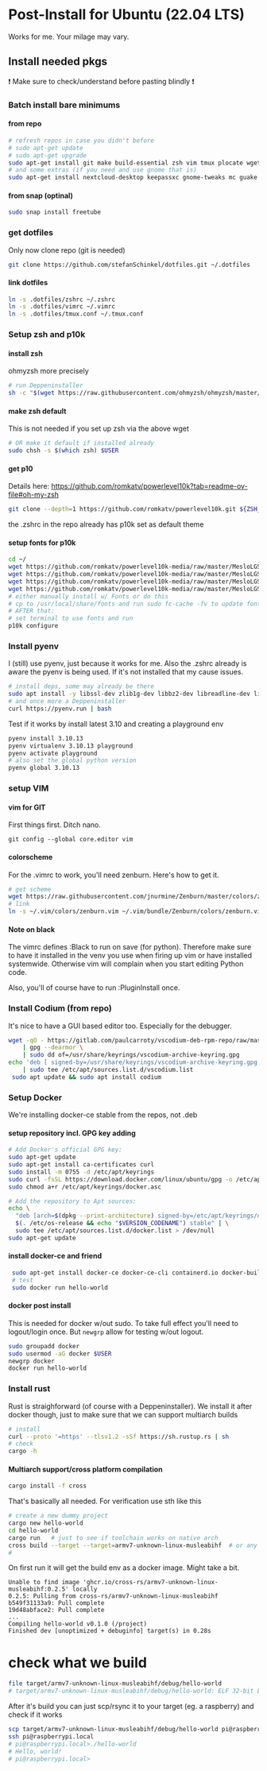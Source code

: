 # Post-Install for Ubuntu (22.04 LTS)

Works for me. Your milage may vary.

## Install needed pkgs

:exclamation: Make sure to check/understand before pasting blindly :exclamation:

### Batch install bare minimums
#### from repo
```sh
# refresh repos in case you didn't before
# sudo apt-get update
# sudo apt-get upgrade
sudo apt-get install git make build-essential zsh vim tmux plocate wget curl
# and some extras (if you need and use gnome that is)
sudo apt-get install nextcloud-desktop keepassxc gnome-tweaks mc guake chromium-browser
```
#### from snap (optinal)
```sh
sudo snap install freetube
```
### get dotfiles
Only now clone repo (git is needed)
```sh
git clone https://github.com/stefanSchinkel/dotfiles.git ~/.dotfiles
```

#### link dotfiles
```sh
ln -s .dotfiles/zshrc ~/.zshrc
ln -s .dotfiles/vimrc ~/.vimrc
ln -s .dotfiles/tmux.conf ~/.tmux.conf
```
### Setup zsh and p10k
#### install zsh
ohmyzsh more precisely

```sh
# run Deppeninstaller 
sh -c "$(wget https://raw.githubusercontent.com/ohmyzsh/ohmyzsh/master/tools/install.sh -O -)"
```
#### make zsh default 
This is not needed if you set up zsh via the above wget
```sh
# OR make it default if installed already
sudo chsh -s $(which zsh) $USER
```
#### get p10
Details here: https://github.com/romkatv/powerlevel10k?tab=readme-ov-file#oh-my-zsh
```sh
git clone --depth=1 https://github.com/romkatv/powerlevel10k.git ${ZSH_CUSTOM:-$HOME/.oh-my-zsh/custom}/themes/powerlevel10k
```
the .zshrc in the repo already has p10k set as default theme

#### setup fonts for p10k
```sh
cd ~/
wget https://github.com/romkatv/powerlevel10k-media/raw/master/MesloLGS%20NF%20Regular.ttf
wget https://github.com/romkatv/powerlevel10k-media/raw/master/MesloLGS%20NF%20Bold.ttf
wget https://github.com/romkatv/powerlevel10k-media/raw/master/MesloLGS%20NF%20Italic.ttf
wget https://github.com/romkatv/powerlevel10k-media/raw/master/MesloLGS%20NF%20Bold%20Italic.ttf
# either manually install w/ Fonts or do this
# cp to /usr/local/share/fonts and run sudo fc-cache -fv to update fonts cache
# AFTER that:
# set terminal to use fonts and run
p10k configure

```
### Install pyenv 
I (still) use pyenv, just because it works for me. Also the .zshrc already is aware the pyenv is being used. If it's not installed that my cause issues.

```sh
# install deps, some may already be there
sudo apt install -y libssl-dev zlib1g-dev libbz2-dev libreadline-dev libsqlite3-dev wget curl llvm libncurses5-dev libncursesw5-dev xz-utils tk-dev libffi-dev liblzma-dev python-openssl
# and once more a Deppeninstaller
curl https://pyenv.run | bash
```
Test if it works by install latest 3.10 and creating a playground env
```sh
pyenv install 3.10.13
pyenv virtualenv 3.10.13 playground
pyenv activate playground
# also set the global python version 
pyenv global 3.10.13 
```

### setup VIM
#### vim for GIT
First things first. Ditch nano.

```
git config --global core.editor vim 
```
#### colorscheme
For the .vimrc to work, you'll need zenburn. Here's how to get it. 
```sh
# get scheme
wget https://raw.githubusercontent.com/jnurmine/Zenburn/master/colors/zenburn.vim -O ~/.vim/colors/zenburn.vim
# link
ln -s ~/.vim/colors/zenburn.vim ~/.vim/bundle/Zenburn/colors/zenburn.vim
```
#### Note on black
The vimrc defines :Black to run on save (for python). Therefore make sure to have it installed in the venv you use when firing up vim or have installed systemwide. Otherwise vim will complain when you start editing Python code.

Also, you'll of course have to run :PluginInstall once.


### Install Codium (from repo)
It's nice to have a GUI based editor too. Especially for the debugger. 

```sh
wget -qO - https://gitlab.com/paulcarroty/vscodium-deb-rpm-repo/raw/master/pub.gpg \
    | gpg --dearmor \
    | sudo dd of=/usr/share/keyrings/vscodium-archive-keyring.gpg
echo 'deb [ signed-by=/usr/share/keyrings/vscodium-archive-keyring.gpg ] https://download.vscodium.com/debs vscodium main' \
    | sudo tee /etc/apt/sources.list.d/vscodium.list
 sudo apt update && sudo apt install codium

```
### Setup Docker
We're installing docker-ce stable from the repos, not .deb

#### setup repository incl. GPG key adding
```sh
# Add Docker's official GPG key:
sudo apt-get update
sudo apt-get install ca-certificates curl
sudo install -m 0755 -d /etc/apt/keyrings
sudo curl -fsSL https://download.docker.com/linux/ubuntu/gpg -o /etc/apt/keyrings/docker.asc
sudo chmod a+r /etc/apt/keyrings/docker.asc

# Add the repository to Apt sources:
echo \
  "deb [arch=$(dpkg --print-architecture) signed-by=/etc/apt/keyrings/docker.asc] https://download.docker.com/linux/ubuntu \
  $(. /etc/os-release && echo "$VERSION_CODENAME") stable" | \
  sudo tee /etc/apt/sources.list.d/docker.list > /dev/null
sudo apt-get update
```

#### install docker-ce and friend
```sh
 sudo apt-get install docker-ce docker-ce-cli containerd.io docker-buildx-plugin docker-compose-plugin
 # test
 sudo docker run hello-world
 ```
#### docker post install
This is needed for docker w/out sudo. To take full effect you'll need to logout/login once. But `newgrp` allow for testing w/out logout.
```sh
sudo groupadd docker
sudo usermod -aG docker $USER
newgrp docker
docker run hello-world
```

### Install rust
Rust is straighforward (of course with a Deppeninstaller). We install it after docker though, just to make sure that we can support multiarch builds

```sh
# install
curl --proto '=https' --tlsv1.2 -sSf https://sh.rustup.rs | sh
# check
cargo -h
```
#### Multiarch support/cross platform compilation
```sh
cargo install -f cross
```
That's basically all needed. For verification use sth like this
```sh
# create a new dummy project
cargo new hello-world
cd hello-world
cargo run   # just to see if toolchain works on native arch
cross build --target --target=armv7-unknown-linux-musleabihf  # or any arch of your choice
#
```
On first run it will get the build env as a docker image. Might take a bit. 

    Unable to find image 'ghcr.io/cross-rs/armv7-unknown-linux-musleabihf:0.2.5' locally
    0.2.5: Pulling from cross-rs/armv7-unknown-linux-musleabihf
    b549f31133a9: Pull complete 
    19d48abface2: Pull complete 
    ...
    Compiling hello-world v0.1.0 (/project)
    Finished dev [unoptimized + debuginfo] target(s) in 0.28s

#
# check what we build
```sh
file target/armv7-unknown-linux-musleabihf/debug/hello-world
# target/armv7-unknown-linux-musleabihf/debug/hello-world: ELF 32-bit LSB executable, ARM, EABI5 version 1 (SYSV), statically linked, with debug_info, not stripped
```

After it's build you can just scp/rsync it to your target (eg. a raspberry) and check if it works
```sh
scp target/armv7-unknown-linux-musleabihf/debug/hello-world pi@raspberrypi.local # or however the Pi is called
ssh pi@raspberrypi.local
# pi@raspberrypi.local>./hello-world 
# Hello, world!
# pi@raspberrypi.local>
```
